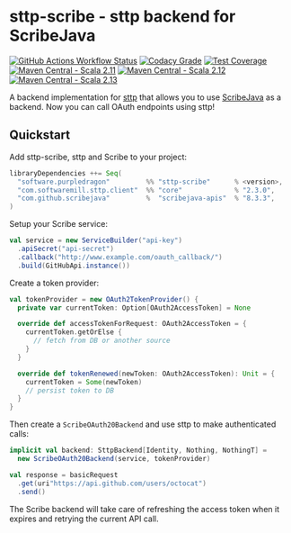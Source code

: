 # sttp-scribe - sttp backend for ScribeJava


[![GitHub Actions Workflow Status](https://img.shields.io/github/actions/workflow/status/stringbean/sttp-scribe/ci.yml)](https://travis-ci.org/stringbean/sttp-scribe)
[![Codacy Grade](https://img.shields.io/codacy/grade/6becacf763074472b1360c0d41cd8478.svg?label=codacy)](https://www.codacy.com/app/stringbean/sttp-scribe)
[![Test Coverage](https://img.shields.io/codecov/c/github/stringbean/sttp-scribe/master.svg)](https://codecov.io/gh/stringbean/sttp-scribe)
[![Maven Central - Scala 2.11](https://img.shields.io/maven-central/v/software.purpledragon/sttp-scribe_2.11.svg?label=scala%202.11)](https://central.sonatype.com/search?q=a:sttp-scribe_2.11)
[![Maven Central - Scala 2.12](https://img.shields.io/maven-central/v/software.purpledragon/sttp-scribe_2.12.svg?label=scala%202.12)](https://central.sonatype.com/search?q=a:sttp-scribe_2.12)
[![Maven Central - Scala 2.13](https://img.shields.io/maven-central/v/software.purpledragon/sttp-scribe_2.13.svg?label=scala%202.13)](https://central.sonatype.com/search?q=a:sttp-scribe_2.13)

A backend implementation for [sttp](https://github.com/softwaremill/sttp) that allows you to use
[ScribeJava](https://github.com/scribejava/scribejava) as a backend. Now you can call OAuth endpoints using sttp!

## Quickstart

Add sttp-scribe, sttp and Scribe to your project:

```scala
libraryDependencies ++= Seq(
  "software.purpledragon"         %% "sttp-scribe"      % <version>,
  "com.softwaremill.sttp.client"  %% "core"             % "2.3.0",
  "com.github.scribejava"         %  "scribejava-apis"  % "8.3.3",    
)
```

Setup your Scribe service:

```scala
val service = new ServiceBuilder("api-key")
  .apiSecret("api-secret")
  .callback("http://www.example.com/oauth_callback/")
  .build(GitHubApi.instance())
```

Create a token provider:

```scala
val tokenProvider = new OAuth2TokenProvider() {
  private var currentToken: Option[OAuth2AccessToken] = None

  override def accessTokenForRequest: OAuth2AccessToken = {
    currentToken.getOrElse { 
      // fetch from DB or another source
    }
  }

  override def tokenRenewed(newToken: OAuth2AccessToken): Unit = {
    currentToken = Some(newToken)
    // persist token to DB
  }
}
```

Then create a `ScribeOAuth20Backend` and use sttp to make authenticated calls:

```scala
implicit val backend: SttpBackend[Identity, Nothing, NothingT] = 
  new ScribeOAuth20Backend(service, tokenProvider)

val response = basicRequest
  .get(uri"https://api.github.com/users/octocat")
  .send()
```

The Scribe backend will take care of refreshing the access token when it expires and retrying the current API call.